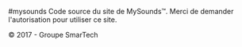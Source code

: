 #mysounds
Code source du site de MySounds™. 
Merci de demander l'autorisation pour utiliser ce site.

© 2017 - Groupe SmarTech
